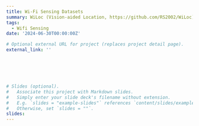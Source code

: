 ```yaml
---
title: Wi-Fi Sensing Datasets
summary: WiLoc (Vision-aided Location, https://github.com/RS2002/WiLoc), WiGesture (Gesture Recognition, https://github.com/RS2002/CSI-BERT/tree/main/WiGesture), WiFall (Fall Detection, https://github.com/RS2002/KNN-MMD/tree/main/WiFall), WiCount (People Number Estimation, https://github.com/RS2002/CSI-BERT2/tree/main/WiCount)
tags:
  - Wifi Sensing
date: '2024-06-30T00:00:00Z'

# Optional external URL for project (replaces project detail page).
external_link: ''






# Slides (optional).
#   Associate this project with Markdown slides.
#   Simply enter your slide deck's filename without extension.
#   E.g. `slides = "example-slides"` references `content/slides/example-slides.md`.
#   Otherwise, set `slides = ""`.
slides: 
---
```

